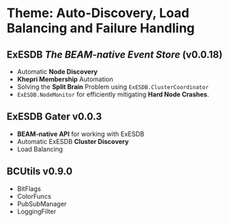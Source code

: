 # Theme: Auto-Discovery, Load Balancing and Failure Handling

## ExESDB _The BEAM-native Event Store_ (v0.0.18)

- Automatic **Node Discovery**
- **Khepri Membership** Automation
- Solving the **Split Brain** Problem using `ExESDB.ClusterCoordinator`
- `ExESDB.NodeMonitor` for efficiently mitigating **Hard Node Crashes**.

## ExESDB Gater v0.0.3

- **BEAM-native API** for working with ExESDB
- Automatic ExESDB **Cluster Discovery**
- Load Balancing

## BCUtils v0.9.0

- BitFlags
- ColorFuncs
- PubSubManager
- LoggingFilter
